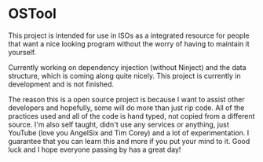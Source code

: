 # OSTool
This project is intended for use in ISOs as a integrated resource for people that want a nice looking program without the worry of having to maintain it yourself.

Currently working on dependency injection (without Ninject) and the data structure, which is coming along quite nicely. This project is currently in development and is not finished.

The reason this is a open source project is because I want to assist other developers and hopefully, some will do more than just rip code. All of the practices used and all of the code is hand typed, not copied from a different source. I'm also self taught, didn't use any services or anything, just YouTube (love you AngelSix and Tim Corey) and a lot of experimentation. I guarantee that you can learn this and more if you put your mind to it. Good luck and I hope everyone passing by has a great day!
